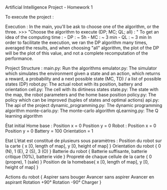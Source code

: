 Artificial Intelligence Project - Homework 1

To execute the project :

Execution :
    In the main, you'll be ask to choose one of the algorithm, or the three.
    >>> "Choose the algorithm to execute (DP; MC; QL; all) : "
    To get an idea of the computing time :
        - DP : ~ 5h
        - MC : ~ 3 min
        - QL : ~ 3 min
    In order to facilitate the execution, we ran the DP algorithm many times, averaged the results, and when choosing "all" algorithm,
    the plot of the DP will be the plot of this value, and not a complete recomputation of the performance.



Project Structure :
    main.py: Run the algorithms
    emulator.py: The simulator which simulates the environment given a state and an action, which returns a reward, a probability and a next possible state (MC, TD) / a list of possible states (DP)
    robot.py: The actual robot with its position, battery and orientation
    cell.py: The cell with its dirtiness states
    state.py: The state with the map, the robot parameters and the home base position
    policy.py: The policy which can be improved (tuples of states and optimal actions)
    api.py: The api of the project
    dynamic_programming.py: The dynamic programming algorithm
    monte-carlo.py: The monte-carlo algorithm
    qLearning.py: The Q learning algorithm


État initial
    Home base :
    Position x = 0
    Position y = 0
    Robot :
    Position x = 0
    Position y = 0
    Battery = 100
    Orientation = 1


Etat
    L’état est constitué de plusieurs sous paramètres :
    Position du robot sur la carte { x  [0, length of map], y  [0, height of map] }
    Orientation du robot  { 0 (N), 1 (E), 2 (S), 3 (O) }
    Batterie du robot { Batterie suffisante, batterie critique (10%), batterie vide }
    Propreté de chaque cellule de la carte  { 0 (propre), 1 (sale) }
    Position de la homebase{ x  [0, length of map], y  [0, height of map] }

Actions du robot
    {
    Aspirer sans bouger
    Avancer sans aspirer
    Avancer en aspirant
    Rotation +90°
    Rotation -90°
    Charger
    }
